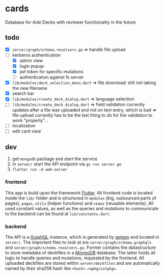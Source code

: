 # cards
Database for Anki Decks with reviewer functionality in the future

## todo
- [x] `server/graph/schema.resolvers.go` => handle file upload
- [ ] kerberos authentication
    - [x] admin view
    - [x] login popup
    - [x] jwt token for specific mutations
    - [ ] authentication against fs server 
- [x] `lib/modules/deck_selection_menu.dart` => file download: still not taking the new filename
- [x] search bar
- [x] `lib/modules/create_deck_dialog.dart` => language selection
- [ ] `lib/modules/create_deck_dialog.dart` => field validation currently updates after a file was uploaded and not on text entry, which is bad => file upload currently has to be the last thing to do for the validation to work "properly"...
- [ ] localization
- [ ] edit card view

## dev
1. get `mongodb` package and start the service
2. in `server/` start the API endpoint via `go run server.go`
3. `flutter run -d web-server`

### frontend
This app is build upon the framework [Flutter](https://flutter.dev/). 
All frontend code is located inside the `lib/` folder and is structured in `modules` (big, outsourced parts of pages), `pages`, `utils` (helper functions) and `views` (reusable elements). All used constant values, as well as the queries and mutations to communicate to the backend can be found at `lib/constants.dart`.

### backend
The API is a [GraphQL](https://graphql.org/) instance, which is generated by [gqlgen](https://gqlgen.com/) and located in `server/`. The important files to look at are `server/graph/schema.graphqls` and `server/graph/schema.resolvers.go`. Former contains the datastructure to store metadata of deckfiles in a [MongoDB](https://www.mongodb.com/) database. The latter holds all logic to handle queries and mutations, requested by the frontend.
All uploaded deckfiles are stored within `server/deckfiles` and are automatically named by their sha256 hash like `<hash>.<apkg/colpkg>`.
